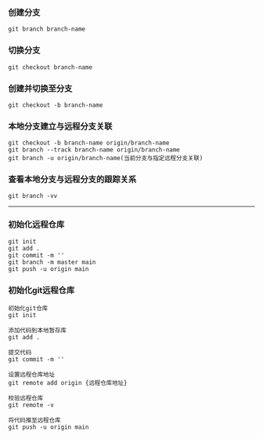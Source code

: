 ### 创建分支
```
git branch branch-name
```

### 切换分支
```
git checkout branch-name
```

### 创建并切换至分支
```
git checkout -b branch-name
```

### 本地分支建立与远程分支关联
```
git checkout -b branch-name origin/branch-name
git branch --track branch-name origin/branch-name
git branch -u origin/branch-name(当前分支与指定远程分支关联)
```
### 查看本地分支与远程分支的跟踪关系
```
git branch -vv
```
------
### 初始化远程仓库
```
git init
git add .
git commit -m ''
git branch -m master main
git push -u origin main
```

### 初始化git远程仓库
```
初始化git仓库
git init

添加代码到本地暂存库
git add .

提交代码
git commit -m ''

设置远程仓库地址
git remote add origin {远程仓库地址}

校验远程仓库
git remote -v

将代码推至远程仓库
git push -u origin main
```
